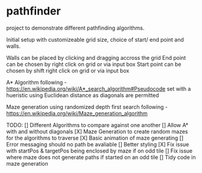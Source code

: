 # pathfinder
project to demonstrate different pathfinding algorithms. 

Initial setup with customizeable grid size, choice of start/ end point and walls.

Walls can be placed by clicking and dragging accross the grid
End point can be chosen by right click on grid or via input box
Start point can be chosen by shift right click on grid or via input box

A* Algorithm following - https://en.wikipedia.org/wiki/A*_search_algorithm#Pseudocode
set with a hueristic using Euclidean distance as diagonals are permitted

Maze generation using randomized depth first search following - https://en.wikipedia.org/wiki/Maze_generation_algorithm

TODO:
[]  Different Algorithms to compare against one another
[]  Allow A* with and without diagonals
[X] Maze Generation to create random mazes for the algorithms to traverse
[X] Basic animation of maze generating
[]  Error messaging should no path be avaliable 
[]  Better styling 
[X] Fix issue with startPos & targetPos being enclosed by maze if on odd tile
[]  Fix issue where maze does not generate paths if started on an odd tile
[]  Tidy code in maze generation 